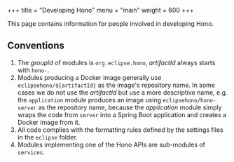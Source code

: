 +++
title = "Developing Hono"
menu = "main"
weight = 600
+++

This page contains information for people involved in developing Hono.

## Conventions

1. The *groupId* of modules is `org.eclipse.hono`, *artifactId* always starts with `hono-`.
1. Modules producing a Docker image generally use `eclipsehono/${artifactId}` as the image's repository name. In some cases we do not use the <em>artifactId</em> but use a more descriptive name, e.g. the `application` module produces an image using `eclipsehono/hono-server` as the repository name, because the <em>application</em> module simply wraps the code from `server` into a Spring Boot application and creates a Docker image from it.
1. All code complies with the formatting rules defined by the settings files in the `eclipse` folder.
1. Modules implementing one of the Hono APIs are sub-modules of `services`.
